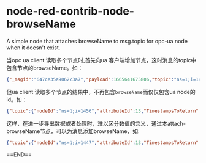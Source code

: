 # node-red-contrib-node-browseName

A simple node that attaches browseName to msg.topic for opc-ua node when it doesn't exist.

当opc ua client 读取多个节点时,首先向ua 客户端增加节点，这时消息的topic中包含节点的browseName。如：

```json
{"_msgid":"647ce35a9062c3a7","payload":1665641675806,"topic":"ns=1;i=1456","datatype":"Double","browseName":"LevelLowLimit"}
```

但ua client 读取多个节点的结果中，不再包含`browseName`而仅仅包含ua node的id。如：

```json
{"topic":{"nodeId":"ns=1;i=1456","attributeId":13,"TimestampsToReturn":2},"payload":0.2,"serverTimestamp":"2022-10-13T06:14:50.018Z","sourceTimestamp":"2022-09-15T08:47:46.760Z","_msgid":"7033fb78538da981"}
```

这样，在进一步导出数据或者处理时，难以区分数值的含义，通过本attach-browseName节点，可以为消息添加browseName，如:

```json
{"topic":{"nodeId":"ns=1;i=1447","attributeId":13,"TimestampsToReturn":2,"browseName":"TankLevel"},"payload":0.916998697044078,"serverTimestamp":"2022-10-13T06:14:50.018Z","sourceTimestamp":"2022-10-13T06:14:49.887Z","_msgid":"e6e6c160537c8c97"}```
```

==END==
